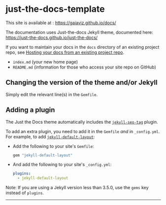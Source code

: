 # just-the-docs-template

This site is available at : 
https://gaiaviz.github.io/docs/

The documentation uses Just-the-docs Jekyll theme, documented here:
https://just-the-docs.github.io/just-the-docs/

If you want to maintain your docs in the `docs` directory of an existing project repo, see [Hosting your docs from an existing project repo](#hosting-your-docs-from-an-existing-project-repo).

- `index.md` (your new home page)
- `README.md` (information for those who access your site repo on GitHub)

## Changing the version of the theme and/or Jekyll

Simply edit the relevant line(s) in the `Gemfile`.

## Adding a plugin

The Just the Docs theme automatically includes the [`jekyll-seo-tag`] plugin.

To add an extra plugin, you need to add it in the `Gemfile` *and* in `_config.yml`. For example, to add [`jekyll-default-layout`]:

- Add the following to your site's `Gemfile`:

  ```ruby
  gem "jekyll-default-layout"
  ```

- And add the following to your site's `_config.yml`:

  ```yaml
  plugins:
    - jekyll-default-layout
  ```

Note: If you are using a Jekyll version less than 3.5.0, use the `gems` key instead of `plugins`.

----

[Jekyll]: https://jekyllrb.com
[Just the Docs]: https://just-the-docs.github.io/just-the-docs/

[`jekyll-default-layout`]: https://github.com/benbalter/jekyll-default-layout
[`jekyll-seo-tag`]: https://jekyll.github.io/jekyll-seo-tag
